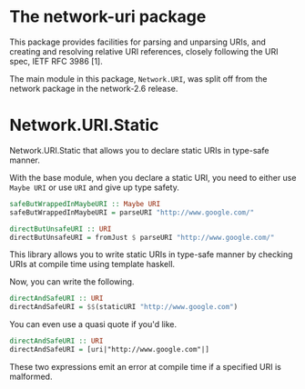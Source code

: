 The network-uri package
=======================

This package provides facilities for parsing and unparsing URIs, and creating
and resolving relative URI references, closely following the URI spec, IETF
RFC 3986 [1].

The main module in this package, `Network.URI`, was split off from the
network package in the network-2.6 release.

# Network.URI.Static

Network.URI.Static that allows you to declare static URIs in type-safe manner.

With the base module, when you declare a static URI, you need to either use `Maybe URI` or use `URI` and give up type safety.

```haskell
safeButWrappedInMaybeURI :: Maybe URI
safeButWrappedInMaybeURI = parseURI "http://www.google.com/"

directButUnsafeURI :: URI
directButUnsafeURI = fromJust $ parseURI "http://www.google.com/"
```

This library allows you to write static URIs in type-safe manner by checking URIs at compile time using template haskell.

Now, you can write the following.

```haskell
directAndSafeURI :: URI
directAndSafeURI = $$(staticURI "http://www.google.com")
```

You can even use a quasi quote if you'd like.

```haskell
directAndSafeURI :: URI
directAndSafeURI = [uri|"http://www.google.com"|]
```

These two expressions emit an error at compile time if a specified URI is malformed.
